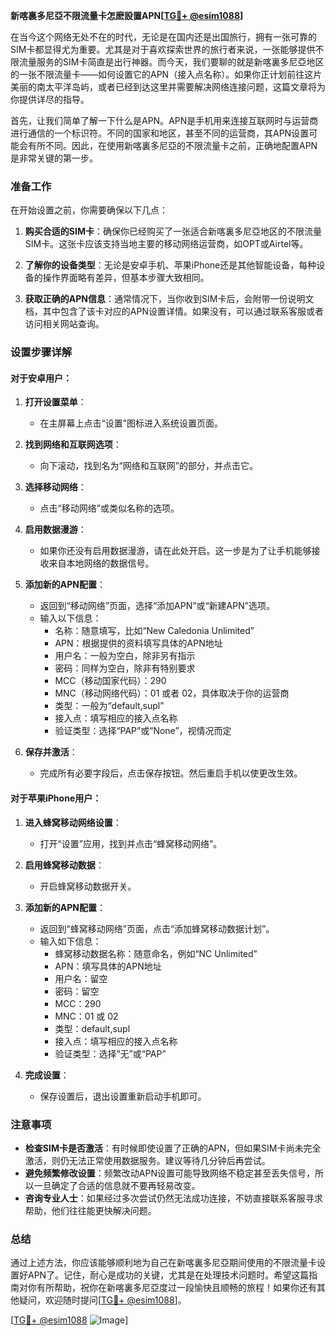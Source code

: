 **新喀裏多尼亞不限流量卡怎麽設置APN[[TG💪+ @esim1088](https://t.me/s/esim1088)]**

在当今这个网络无处不在的时代，无论是在国内还是出国旅行，拥有一张可靠的SIM卡都显得尤为重要。尤其是对于喜欢探索世界的旅行者来说，一张能够提供不限流量服务的SIM卡简直是出行神器。而今天，我们要聊的就是新喀裏多尼亞地区的一张不限流量卡——如何设置它的APN（接入点名称）。如果你正计划前往这片美丽的南太平洋岛屿，或者已经到达这里并需要解决网络连接问题，这篇文章将为你提供详尽的指导。

首先，让我们简单了解一下什么是APN。APN是手机用来连接互联网时与运营商进行通信的一个标识符。不同的国家和地区，甚至不同的运营商，其APN设置可能会有所不同。因此，在使用新喀裏多尼亞的不限流量卡之前，正确地配置APN是非常关键的第一步。

### 准备工作

在开始设置之前，你需要确保以下几点：

1. **购买合适的SIM卡**：确保你已经购买了一张适合新喀裏多尼亞地区的不限流量SIM卡。这张卡应该支持当地主要的移动网络运营商，如OPT或Airtel等。
   
2. **了解你的设备类型**：无论是安卓手机、苹果iPhone还是其他智能设备，每种设备的操作界面略有差异，但基本步骤大致相同。

3. **获取正确的APN信息**：通常情况下，当你收到SIM卡后，会附带一份说明文档，其中包含了该卡对应的APN设置详情。如果没有，可以通过联系客服或者访问相关网站查询。

### 设置步骤详解

#### 对于安卓用户：

1. **打开设置菜单**：
   - 在主屏幕上点击“设置”图标进入系统设置页面。

2. **找到网络和互联网选项**：
   - 向下滚动，找到名为“网络和互联网”的部分，并点击它。

3. **选择移动网络**：
   - 点击“移动网络”或类似名称的选项。

4. **启用数据漫游**：
   - 如果你还没有启用数据漫游，请在此处开启。这一步是为了让手机能够接收来自本地网络的数据信号。

5. **添加新的APN配置**：
   - 返回到“移动网络”页面，选择“添加APN”或“新建APN”选项。
   - 输入以下信息：
     - 名称：随意填写，比如“New Caledonia Unlimited”
     - APN：根据提供的资料填写具体的APN地址
     - 用户名：一般为空白，除非另有指示
     - 密码：同样为空白，除非有特别要求
     - MCC（移动国家代码）：290
     - MNC（移动网络代码）：01 或者 02，具体取决于你的运营商
     - 类型：一般为“default,supl”
     - 接入点：填写相应的接入点名称
     - 验证类型：选择“PAP”或“None”，视情况而定

6. **保存并激活**：
   - 完成所有必要字段后，点击保存按钮。然后重启手机以使更改生效。

#### 对于苹果iPhone用户：

1. **进入蜂窝移动网络设置**：
   - 打开“设置”应用，找到并点击“蜂窝移动网络”。

2. **启用蜂窝移动数据**：
   - 开启蜂窝移动数据开关。

3. **添加新的APN配置**：
   - 返回到“蜂窝移动网络”页面，点击“添加蜂窝移动数据计划”。
   - 输入如下信息：
     - 蜂窝移动数据名称：随意命名，例如“NC Unlimited”
     - APN：填写具体的APN地址
     - 用户名：留空
     - 密码：留空
     - MCC：290
     - MNC：01 或 02
     - 类型：default,supl
     - 接入点：填写相应的接入点名称
     - 验证类型：选择“无”或“PAP”

4. **完成设置**：
   - 保存设置后，退出设置重新启动手机即可。

### 注意事项

- **检查SIM卡是否激活**：有时候即使设置了正确的APN，但如果SIM卡尚未完全激活，则仍无法正常使用数据服务。建议等待几分钟后再尝试。
- **避免频繁修改设置**：频繁改动APN设置可能导致网络不稳定甚至丢失信号，所以一旦确定了合适的信息就不要再轻易改变。
- **咨询专业人士**：如果经过多次尝试仍然无法成功连接，不妨直接联系客服寻求帮助，他们往往能更快解决问题。

### 总结

通过上述方法，你应该能够顺利地为自己在新喀裏多尼亞期间使用的不限流量卡设置好APN了。记住，耐心是成功的关键，尤其是在处理技术问题时。希望这篇指南对你有所帮助，祝你在新喀裏多尼亞度过一段愉快且顺畅的旅程！如果你还有其他疑问，欢迎随时提问[[TG💪+ @esim1088](https://t.me/s/esim1088)]。

[[TG💪+ @esim1088](https://t.me/s/esim1088) ![Image](https://i.postimg.cc/4NQfJmqS/Snipaste-2025-05-13-00-14-12.png)]